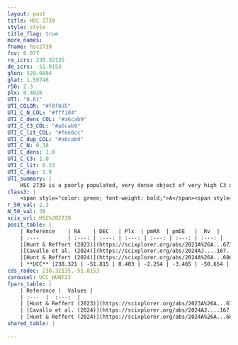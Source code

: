 ```yaml
---
layout: post
title: HSC 2739
style: style
title_flag: true
more_names: 
fname: hsc2739
fov: 0.077
ra_icrs: 238.32135
de_icrs: -51.8153
glon: 329.0894
glat: 1.56746
r50: 2.3
plx: 0.4026
UTI: "0.61"
UTI_COLOR: "#f0f8d5"
UTI_C_N_COL: "#fff1d4"
UTI_C_dens_COL: "#a6cab9"
UTI_C_C3_COL: "#a6cab9"
UTI_C_lit_COL: "#fee8cc"
UTI_C_dup_COL: "#a6cab9"
UTI_C_N: 0.38
UTI_C_dens: 1.0
UTI_C_C3: 1.0
UTI_C_lit: 0.33
UTI_C_dup: 1.0
UTI_summary: |
    HSC 2739 is a poorly populated, very dense object of very high C3 quality. It was recently reported in the literature.
class3: |
    <span style="color: green; font-weight: bold;">A</span><span style="color: green; font-weight: bold;">A</span>
r_50_val: 2.3
N_50_val: 38
scix_url: HSC%202739
posit_table: |
    | Reference    | RA    | DEC   | Plx  | pmRA  | pmDE   |  Rv  |
    | :---         | :---: | :---: | :---: | :---: | :---: | :---: |
    |[Hunt & Reffert (2023)](https://scixplorer.org/abs/2023A%26A...673A.114H) | 238.311 | -51.818 | 0.391 | -2.272 | -3.485 | -36.895 |
    |[Cavallo et al. (2024)](https://scixplorer.org/abs/2024AJ....167...12C) | 238.348 | -51.819 | 0.396 | -- | -- | -- |
    |[Hunt & Reffert (2024)](https://scixplorer.org/abs/2024A%26A...686A..42H) | 238.311 | -51.818 | 0.391 | -2.272 | -3.485 | -36.895 |
    | **UCC** |238.321 | -51.815 | 0.403 | -2.254 | -3.465 | -50.654 | 
cds_radec: 238.32135,-51.8153
carousel: UCC_HUNT23
fpars_table: |
    | Reference |  Values |
    | :---  |  :---:  |
    | [Hunt & Reffert (2023)](https://scixplorer.org/abs/2023A%26A...673A.114H) | `AV50=6.381, diffAV50=2.302, MOD50=11.745, logAge50=7.509` |
    | [Cavallo et al. (2024)](https://scixplorer.org/abs/2024AJ....167...12C) | `AV50=5.49, dMod50=11.58, logAge50=7.81, [Fe/H]50=0.54` |
    | [Hunt & Reffert (2024)](https://scixplorer.org/abs/2024A%26A...686A..42H) | `MassJ=882.312` |
shared_table: |
    
---
```


